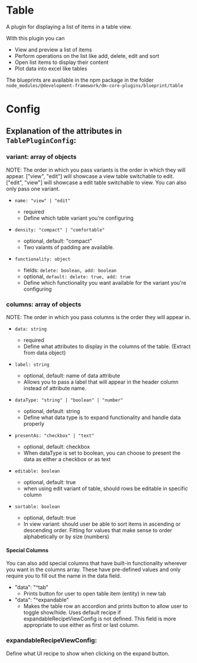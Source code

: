 # Table

A plugin for displaying a list of items in a table view.

With this plugin you can

- View and preview a list of items
- Perform operations on the list like add, delete, edit and sort
- Open list items to display their content
- Plot data into excel like tables

The blueprints are available in the npm package in the
folder `node_modules/@development-framework/dm-core-plugins/blueprint/table`

# Config

## Explanation of the attributes in `TablePluginConfig`:

### variant: array of objects

NOTE: The order in which you pass variants is the order in which they will appear. ["view", "edit"] will showcase a view table switchable to edit. ["edit", "view"] will showcase a edit table switchable to view. You can also only pass one variant.

- `name: "view" | "edit"`

  - required
  - Define which table variant you're configuring

- `density: "compact" | "comfortable"`

  - optional, default: "compact"
  - Two vaiants of padding are available.

- `functionality: object`
  - fields: `delete: boolean, add: boolean`
  - optional, `default: delete: true, add: true`
  - Define which functionality you want available for the variant you're configuring

### columns: array of objects

NOTE: The order in which you pass columns is the order they will appear in.

- `data: string`

  - required
  - Define what attributes to display in the columns of the table. (Extract from data object)

- `label: string`

  - optional, default: name of data attribute
  - Allows you to pass a label that will appear in the header column instead of attribute name.

- `dataType: "string" | "boolean" | "number"`

  - optional, default: string
  - Define what data type is to expand functionality and handle data properly

- `presentAs: "checkbox" | "text"`

  - optional, default: checkbox
  - When dataType is set to boolean, you can choose to present the data as either a checkbox or as text

- `editable: boolean`

  - optional, default: true
  - when using edit variant of table, should rows be editable in specific column

- `sortable: boolean`
  - optional, default: true
  - In view variant: should user be able to sort items in ascending or descending order. Fitting for values that make sense to order alphabetically or by size (numbers)

#### Special Columns

You can also add special columns that have built-in functionality wherever you want in the columns array. These have pre-defined values and only require you to fill out the name in the data field.

- "data": "^tab"
  - Prints button for user to open table item (entity) in new tab
- "data": "^expandable"
  - Makes the table row an accordion and prints button to allow user to toggle show/hide. Uses default recipe if expandableRecipeViewConfig is not defined. This field is more appropriate to use either as first or last column.

### expandableRecipeViewConfig:

Define what UI recipe to show when clicking on the expand button.
